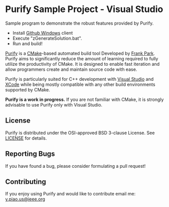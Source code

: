 Purify Sample Project - Visual Studio
=====

Sample program to demonstrate the robust features provided by Purify.

 - Install [Github Windows](https://windows.github.com/) client
 - Execute "zGenerateSolution.bat".
 - Run and build!
 
[Purify](https://github.com/piaoasd123/Purify) is a [CMake](http://www.cmake.org/)-based automated build tool Developed by [Frank Park](https://www.linkedin.com/profile/view?id=365243381). Purify aims to significantly reduce the amount of learning required to fully utilize the productivity of CMake. It is designed to enable fast iteration and allow programmers create and maintain source code with ease.

Purify is particularly suited for C++ development with [Visual Studio](http://www.visualstudio.com/) and [XCode](https://developer.apple.com/xcode/) while being mostly compatible with any other build environments supported by CMake.

**Purify is a work in progress.** If you are not familiar with CMake, it is strongly advisable to use Purify only with Visual Studio.

License
-------

Purify is distributed under the OSI-approved BSD 3-clause License.
See [LICENSE](https://raw.github.com/piaoasd123/CMake/master/LICENSE) for details.

Reporting Bugs
--------------

If you have found a bug, please consider formulating a pull request!

Contributing
------------

If you enjoy using Purify and would like to contribute email me: y.piao.us@ieee.org
